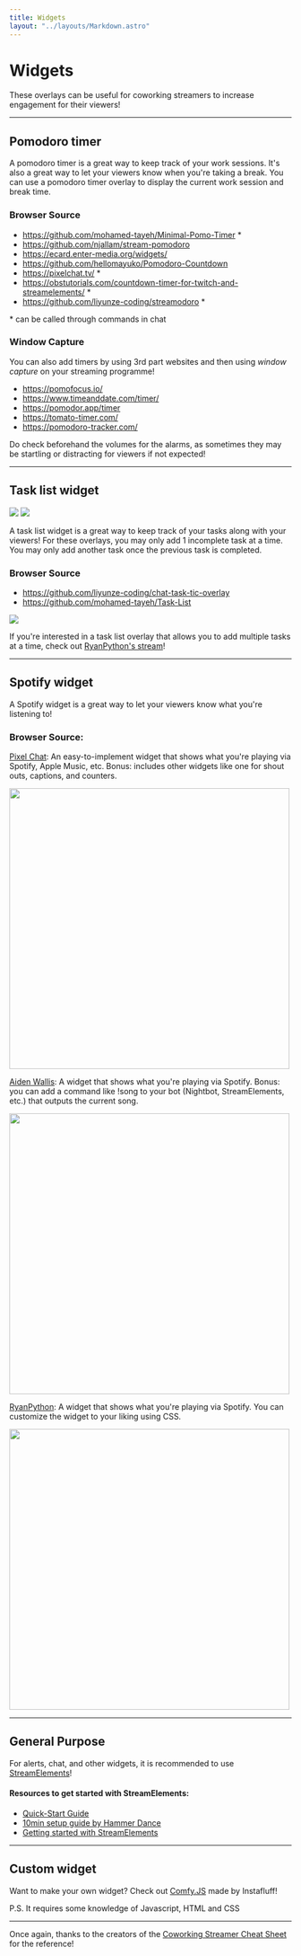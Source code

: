 ```yaml
---
title: Widgets
layout: "../layouts/Markdown.astro"
---
```


# Widgets

These overlays can be useful for coworking streamers to increase engagement for their viewers!

---

## Pomodoro timer

A pomodoro timer is a great way to keep track of your work sessions. It's also a great way to let your viewers know when you're taking a break. You can use a pomodoro timer overlay to display the current work session and break time.

### Browser Source

<ul>
    <li>
        <a href="https://github.com/mohamed-tayeh/Minimal-Pomo-Timer" target="_blank" class="hyperlink">https://github.com/mohamed-tayeh/Minimal-Pomo-Timer</a> *
    </li>
    <li>
        <a href="https://github.com/njallam/stream-pomodoro" target="_blank" class="hyperlink">https://github.com/njallam/stream-pomodoro</a>
    </li>
    <li>
        <a href="https://ecard.enter-media.org/widgets/" target="_blank" class="hyperlink">https://ecard.enter-media.org/widgets/</a>
    </li>
    <li>
        <a href="https://github.com/hellomayuko/Pomodoro-Countdown" target="_blank" class="hyperlink">https://github.com/hellomayuko/Pomodoro-Countdown</a>
    </li>
    <li>
        <a href="https://pixelchat.tv/" target="_blank" class="hyperlink">https://pixelchat.tv/</a> *
    </li>
    <li>
        <a href="https://obstutorials.com/countdown-timer-for-twitch-and-streamelements/" target="_blank" class="hyperlink">https://obstutorials.com/countdown-timer-for-twitch-and-streamelements/</a> *
    </li>
    <li>
        <a href="https://github.com/liyunze-coding/streamodoro" target="_blank" class="hyperlink">https://github.com/liyunze-coding/streamodoro</a> *
    </li>
</ul>

\* can be called through commands in chat

### Window Capture

You can also add timers by using 3rd part websites and then using _window capture_ on your streaming programme!

<ul>
    <li>
        <a href="https://pomofocus.io/" target="_blank" class="hyperlink">https://pomofocus.io/</a>
    </li>
    <li>
        <a href="https://www.timeanddate.com/timer/" target="_blank" class="hyperlink">https://www.timeanddate.com/timer/</a>
    </li>
    <li>
        <a href="https://pomodor.app/timer" target="_blank" class="hyperlink">https://pomodor.app/timer</a>
    </li>
    <li>
        <a href="https://tomato-timer.com/" target="_blank" class="hyperlink">https://tomato-timer.com/</a>
    </li>
    <li>
        <a href="https://pomodoro-tracker.com/" target="_blank" class="hyperlink">https://pomodoro-tracker.com/</a>
    </li>
</ul>

Do check beforehand the volumes for the alarms, as sometimes they may be startling or distracting for viewers if not expected!

---

## Task list widget

<div class="flex flex-row mb-5">
    <img src="/assets/moh-task-list.webp" class="h-[300px] rounded-md mr-5">
    <img src="/assets/ryanpython-task-list.webp" class="h-[300px] rounded-md">
</div>

A task list widget is a great way to keep track of your tasks along with your viewers! For these overlays, you may only add 1 incomplete task at a time. You may only add another task once the previous task is completed.

### Browser Source

<ul>
    <li>
        <a href="https://github.com/liyunze-coding/chat-task-tic-overlay" target="_blank" class="hyperlink">
        https://github.com/liyunze-coding/chat-task-tic-overlay
        </a>
    </li>
    <li>
        <a href="https://github.com/mohamed-tayeh/Task-List" target="_blank" class="hyperlink">
        https://github.com/mohamed-tayeh/Task-List
        </a>
    </li>
</ul>

<img src="/assets/multi-task.webp" class="h-[300px] rounded-md mb-5 mt-10">

If you're interested in a task list overlay that allows you to add multiple tasks at a time, check out <a href="https://www.twitch.tv/RyanPython" target="_blank" class="underline hover:text-blue-400">RyanPython's stream</a>!

---

## Spotify widget

A Spotify widget is a great way to let your viewers know what you're listening to!

### Browser Source:

<a href="https://pixelchat.tv/" target="_blank" class="font-bold underline hover:text-blue-400">Pixel Chat</a>: An easy-to-implement widget that shows what you're playing via Spotify, Apple Music, etc. Bonus: includes other widgets like one for shout outs, captions, and counters.

<img src="/assets/pixelchat.webp" width="500" class="mb-10">

<a href="https://spotify.aidenwallis.co.uk/" target="_blank" class="font-bold underline hover:text-blue-400">Aiden Wallis</a>: A widget that shows what you're playing via Spotify. Bonus: you can add a command like !song to your bot (Nightbot, StreamElements, etc.) that outputs the current song.

<img src="/assets/aidenwallis.webp" width="500" class="mb-10">

<a href="https://github.com/liyunze-coding/spotify-widget-for-obs" target="_blank" class="font-bold underline hover:text-blue-400">RyanPython</a>: A widget that shows what you're playing via Spotify. You can customize the widget to your liking using CSS.

<img src="/assets/ryanpython_spotify.webp" width="500" class="mb-10">

---

## General Purpose

For alerts, chat, and other widgets, it is recommended to use <a href="https://streamelements.com/overlays" target="_blank" class="underline hover:text-blue-400">StreamElements</a>!

#### Resources to get started with StreamElements:

-    <a href="https://support.streamelements.com/en/articles/31-quick-start-guide" target="_blank" class="font-bold underline hover:text-blue-400">Quick-Start Guide</a>
-    <a href="https://www.youtube.com/watch?v=YctwM_51i44" target="_blank" class="font-bold underline hover:text-blue-400">10min setup guide by Hammer Dance</a>
-    <a href="https://streamersquare.com/getting-started-with-streamelements/" target="_blank" class="hyperlink font-bold underline hover:text-blue-400">Getting started with StreamElements</a>

---

## Custom widget

Want to make your own widget? Check out <a href="https://github.com/instafluff/comfyjs" target="_blank" class="underline">Comfy.JS</a> made by Instafluff!

P.S. It requires some knowledge of Javascript, HTML and CSS

---

Once again, thanks to the creators of the <a href="https://third-stinger-20a.notion.site/A-Coworking-Streamer-Cheat-Sheet-01ee1e5ff006410d84c339069ea6546c" target="_blank" class="underline underline-offset-2 hover:text-blue-400">Coworking Streamer Cheat Sheet</a> for the reference!

